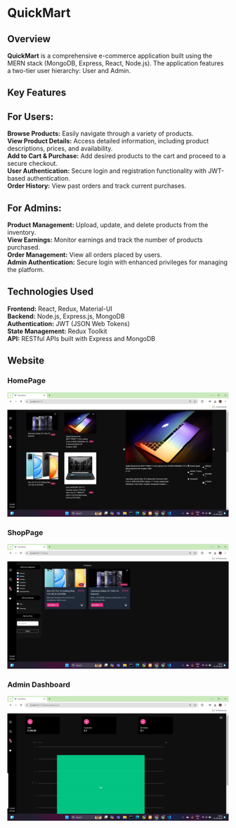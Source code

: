 # QuickMart

## Overview
**QuickMart** is a comprehensive e-commerce application built using the MERN stack (MongoDB, Express, React, Node.js). The application features a two-tier user hierarchy: User and Admin.

## Key Features

## For Users:
**Browse Products:** Easily navigate through a variety of products. <br/>
**View Product Details:** Access detailed information, including product descriptions, prices, and availability. <br/>
**Add to Cart & Purchase:** Add desired products to the cart and proceed to a secure checkout. <br/>
**User Authentication:** Secure login and registration functionality with JWT-based authentication. <br/>
**Order History:** View past orders and track current purchases. <br/>

## For Admins:
**Product Management:** Upload, update, and delete products from the inventory. <br/>
**View Earnings:** Monitor earnings and track the number of products purchased. <br/>
**Order Management:** View all orders placed by users. <br/>
**Admin Authentication:** Secure login with enhanced privileges for managing the platform. <br/>

## Technologies Used
**Frontend:** React, Redux, Material-UI <br/>
**Backend:** Node.js, Express.js, MongoDB <br/>
**Authentication:** JWT (JSON Web Tokens) <br/>
**State Management:** Redux Toolkit <br/>
**API:** RESTful APIs built with Express and MongoDB <br/>

## Website

### HomePage

![Screenshot of my website Home page](https://github.com/nameisjoseph13/QuickMart/blob/master/assets/Screenshot%20(148).png)

### ShopPage

![Screenshot of my website Home page](https://github.com/nameisjoseph13/QuickMart/blob/master/assets/Screenshot%20(149).png)

### Admin Dashboard

![Screenshot of my website Home page](https://github.com/nameisjoseph13/QuickMart/blob/master/assets/Screenshot%20(150).png)


